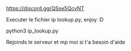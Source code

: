 https://discord.gg/QSse5QcvNT

Executer le fichier ip lookup.py, enjoy :D

python3 ip_lookup.py

Rejoinds le serveur et mp moi si t'a besoin d'aide
